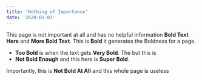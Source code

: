 ```yaml
---
title: 'Nothing of Importance'
date: '2020-01-01'
---
```


This page is not important at all and has no helpful information **Bold Text Here** and **More Bold Text**. This is **Bold** it generates the Boldness for a page.

- **Too Bold** is when the text gets **Very Bold**. The but this is
- **Not Bold Enough** and this here is **Super Bold**.

Importantly, this is **Not Bold At All** and this whole page is useless